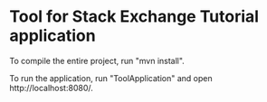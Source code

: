 Tool for Stack Exchange Tutorial application
==============

To compile the entire project, run "mvn install".

To run the application, run "ToolApplication" and open 
http://localhost:8080/.
